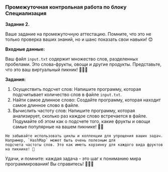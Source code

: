 ### Промежуточная контрольная работа по блоку Специализация

**Задание 2.**

Ваше задание на промежуточную аттестацию. Помните, что это не только проверка ваших знаний, но и шанс показать свои
навыки! 😊

**Входные данные:**

Ваш файл `input.txt` содержит множество слов, разделенных пробелами. Это слова-фрукты, овощи и другие продукты.
Представьте, что это ваш виртуальный пикник! 🍎🥕🥧

**Задания:**

1. Осуществить подсчет слов:
   Напишите программу, которая подсчитывает количество слов в файле `input.txt`.
2. Найти самое длинное слово:
   Создайте программу, которая находит самое длинное слово в файле.
3. Вычислить частоту слов:
   Напишите программу, которая анализирует, сколько раз каждое слово встречается в файле. Подумайте об этом как о 
   подсчете того, какие фрукты и овощи самые популярные на вашем пикнике! 🍇🍉
```
Не забывайте использовать циклы и коллекции для упрощения ваших задач. Например, `HashMap` может быть очень полезным для
подсчета частоты слов. Это как иметь корзинку для каждого вида фруктов на пикнике! 🧺
```
Удачи, и помните: каждая задача - это шаг к пониманию мира программирования! Вы справитесь! 💪󰠁󰞵